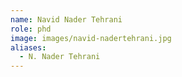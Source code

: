 ```yaml
---
name: Navid Nader Tehrani
role: phd
image: images/navid-nadertehrani.jpg
aliases:
  - N. Nader Tehrani
---
```


